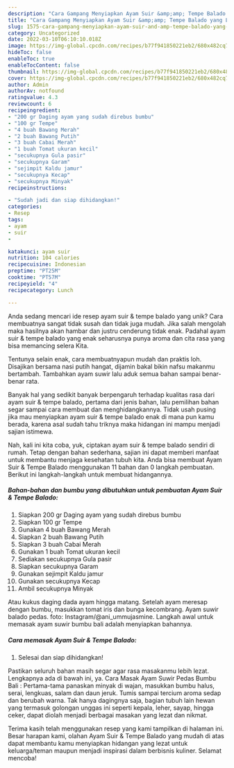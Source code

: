 ```yaml
---
description: "Cara Gampang Menyiapkan Ayam Suir &amp;amp; Tempe Balado yang Lezat"
title: "Cara Gampang Menyiapkan Ayam Suir &amp;amp; Tempe Balado yang Lezat"
slug: 1575-cara-gampang-menyiapkan-ayam-suir-and-amp-tempe-balado-yang-lezat
category: Uncategorized
date: 2022-03-10T06:10:10.018Z
image: https://img-global.cpcdn.com/recipes/b77f941850221eb2/680x482cq70/ayam-suir-tempe-balado-foto-resep-utama.jpg
hideToc: false
enableToc: true
enableTocContent: false
thumbnail: https://img-global.cpcdn.com/recipes/b77f941850221eb2/680x482cq70/ayam-suir-tempe-balado-foto-resep-utama.jpg
cover: https://img-global.cpcdn.com/recipes/b77f941850221eb2/680x482cq70/ayam-suir-tempe-balado-foto-resep-utama.jpg
author: Admin
authorAv: notfound
ratingvalue: 4.3
reviewcount: 6
recipeingredient:
- "200 gr Daging ayam yang sudah direbus bumbu"
- "100 gr Tempe"
- "4 buah Bawang Merah"
- "2 buah Bawang Putih"
- "3 buah Cabai Merah"
- "1 buah Tomat ukuran kecil"
- "secukupnya Gula pasir"
- "secukupnya Garam"
- "sejimpit Kaldu jamur"
- "secukupnya Kecap"
- "secukupnya Minyak"
recipeinstructions:

- "Sudah jadi dan siap dihidangkan!"
categories:
- Resep
tags:
- ayam
- suir
- 

katakunci: ayam suir  
nutrition: 104 calories
recipecuisine: Indonesian
preptime: "PT25M"
cooktime: "PT57M"
recipeyield: "4"
recipecategory: Lunch

---
```





Anda sedang mencari ide resep ayam suir &amp; tempe balado yang unik? Cara membuatnya sangat tidak susah dan tidak juga mudah. Jika salah mengolah maka hasilnya akan hambar dan justru cenderung tidak enak. Padahal ayam suir &amp; tempe balado yang enak seharusnya punya aroma dan cita rasa yang bisa memancing selera Kita.





Tentunya selain enak, cara membuatnyapun mudah dan praktis loh. Disajikan bersama nasi putih hangat, dijamin bakal bikin nafsu makanmu bertambah. Tambahkan ayam suwir lalu aduk semua bahan sampai benar-benar rata.

Banyak hal yang sedikit banyak berpengaruh terhadap kualitas rasa dari ayam suir &amp; tempe balado, pertama dari jenis bahan, lalu pemilihan bahan segar sampai cara membuat dan menghidangkannya. Tidak usah pusing jika mau menyiapkan ayam suir &amp; tempe balado enak di mana pun kamu berada, karena asal sudah tahu triknya maka hidangan ini mampu menjadi sajian istimewa.






Nah, kali ini kita coba, yuk, ciptakan ayam suir &amp; tempe balado sendiri di rumah. Tetap dengan bahan sederhana, sajian ini dapat memberi manfaat untuk membantu menjaga kesehatan tubuh kita. Anda bisa membuat Ayam Suir &amp; Tempe Balado menggunakan 11 bahan dan 0 langkah pembuatan. Berikut ini langkah-langkah untuk membuat hidangannya.

<!--inarticleads1-->

##### Bahan-bahan dan bumbu yang dibutuhkan untuk pembuatan Ayam Suir &amp; Tempe Balado:

1. Siapkan 200 gr Daging ayam yang sudah direbus bumbu
1. Siapkan 100 gr Tempe
1. Gunakan 4 buah Bawang Merah
1. Siapkan 2 buah Bawang Putih
1. Siapkan 3 buah Cabai Merah
1. Gunakan 1 buah Tomat ukuran kecil
1. Sediakan secukupnya Gula pasir
1. Siapkan secukupnya Garam
1. Gunakan sejimpit Kaldu jamur
1. Gunakan secukupnya Kecap
1. Ambil secukupnya Minyak


Atau kukus daging dada ayam hingga matang. Setelah ayam meresap dengan bumbu, masukkan tomat iris dan bunga kecombrang. Ayam suwir balado pedas. foto: Instagram/@ani_ummujasmine. Langkah awal untuk memasak ayam suwir bumbu bali adalah menyiapkan bahannya. 

<!--inarticleads2-->

##### Cara memasak Ayam Suir &amp; Tempe Balado:


1. Selesai dan siap dihidangkan!

Pastikan seluruh bahan masih segar agar rasa masakanmu lebih lezat. Lengkapnya ada di bawah ini, ya. Cara Masak Ayam Suwir Pedas Bumbu Bali : Pertama-tama panaskan minyak di wajan, masukkan bumbu halus, serai, lengkuas, salam dan daun jeruk. Tumis sampai tercium aroma sedap dan berubah warna. Tak hanya dagingnya saja, bagian tubuh lain hewan yang termasuk golongan unggas ini seperti kepala, leher, sayap, hingga ceker, dapat diolah menjadi berbagai masakan yang lezat dan nikmat. 

Terima kasih telah menggunakan resep yang kami tampilkan di halaman ini. Besar harapan kami, olahan Ayam Suir &amp; Tempe Balado yang mudah di atas dapat membantu kamu menyiapkan hidangan yang lezat untuk keluarga/teman maupun menjadi inspirasi dalam berbisnis kuliner. Selamat mencoba!
